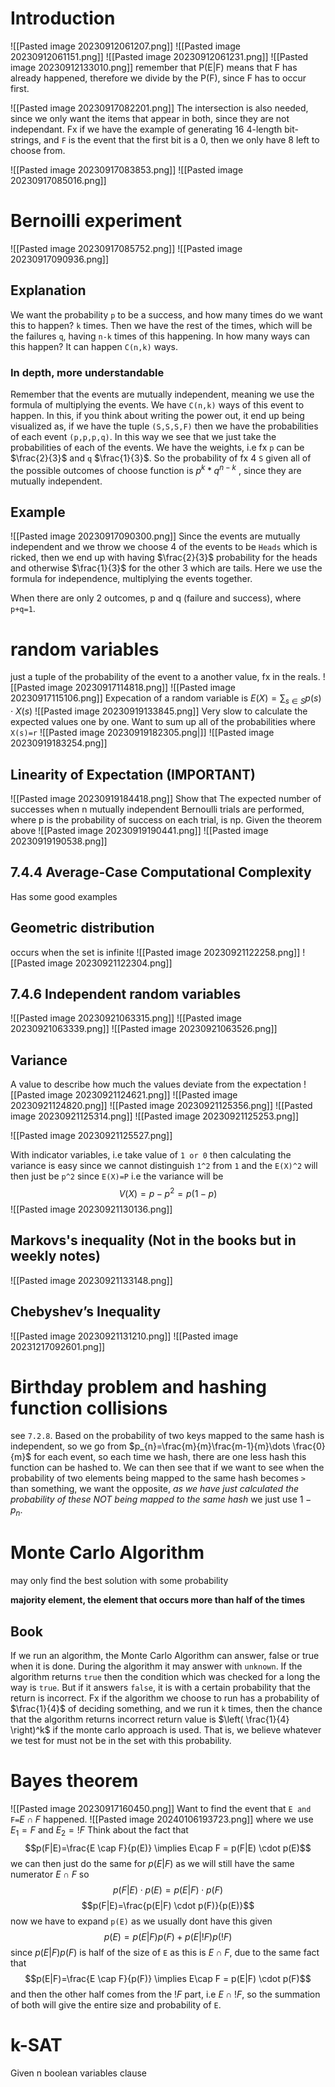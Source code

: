 # Introduction
![[Pasted image 20230912061207.png]]
![[Pasted image 20230912061151.png]]
![[Pasted image 20230912061231.png]]
![[Pasted image 20230912133010.png]]
remember that P(E|F) means that F has already happened, therefore we divide by the P(F), since F has to occur first.

![[Pasted image 20230917082201.png]]
The intersection is also needed, since we only want the items that appear in both, since they are not independant. Fx if we have the example of generating 16 4-length bit-strings, and `F` is the event that the first bit is a 0, then we only have 8 left to choose from.

![[Pasted image 20230917083853.png]]
![[Pasted image 20230917085016.png]]
# Bernoilli experiment
![[Pasted image 20230917085752.png]]
![[Pasted image 20230917090936.png]]
## Explanation
We want the probability `p` to be a success, and how many times do we want this to happen? `k` times. Then we have the rest of the times, which will be the failures `q`, having `n-k` times of this happening. In how many ways can this happen? It can happen `C(n,k)` ways.
### In depth, more understandable
Remember that the events are mutually independent, meaning we use the formula of multiplying the events. We have `C(n,k)` ways of this event to happen. In this, if you think about writing the power out, it end up being visualized as, if we have the tuple `(S,S,S,F)` then we have the probabilities of each event `(p,p,p,q)`. In this way we see that we just take the probabilities of each of the events. 
We have the weights, i.e fx `p` can be $\frac{2}{3}$ and `q` $\frac{1}{3}$. So the probability of fx 4 `S`  given all of the possible outcomes of choose function is $p^k*q^{n-k}$ , since they are mutually independent.
## Example
![[Pasted image 20230917090300.png]]
Since the events are mutually independent and we throw we choose 4 of the events to be `Heads` which is ricked, then we end up with having $\frac{2}{3}$ probability for the heads and otherwise $\frac{1}{3}$ for the other 3 which are tails.
Here we use the formula for independence, multiplying the events together.

When there are only 2 outcomes, p and q (failure and success), where `p+q=1`. 
# random variables
just a tuple of the probability of the event to a another value, fx in the reals.
![[Pasted image 20230917114818.png]]
![[Pasted image 20230917115106.png]]
Expecation of a random variable is $E(X)=\sum_{s\in S}p(s) \cdot X(s)$
![[Pasted image 20230919133845.png]]
Very slow to calculate the expected values one by one. Want to sum up all of the probabilities where `X(s)=r`
![[Pasted image 20230919182305.png|]]
![[Pasted image 20230919183254.png]]
## Linearity of Expectation (IMPORTANT)
![[Pasted image 20230919184418.png]]
Show that The expected number of successes when n mutually independent Bernoulli trials are performed, where p is the probability of success on each trial, is np. Given the theorem above
![[Pasted image 20230919190441.png]]
![[Pasted image 20230919190538.png]]
## 7.4.4 Average-Case Computational Complexity
Has some good examples
## Geometric distribution
occurs when the set is infinite
![[Pasted image 20230921122258.png]]
![[Pasted image 20230921122304.png]]
## 7.4.6 Independent random variables
![[Pasted image 20230921063315.png]]
![[Pasted image 20230921063339.png]]
![[Pasted image 20230921063526.png]]
## Variance
A value to describe how much the values deviate from the expectation
![[Pasted image 20230921124621.png]]
![[Pasted image 20230921124820.png]]
![[Pasted image 20230921125356.png]]
![[Pasted image 20230921125314.png]]
![[Pasted image 20230921125253.png]]

![[Pasted image 20230921125527.png]]

With indicator variables, i.e take value of `1 or 0` then calculating the variance is easy since we cannot distinguish `1^2` from `1` and the `E(X)^2` will then just be `p^2` since `E(X)=P` i.e the variance will be $$V(X)=p-p^2=p(1-p)$$
![[Pasted image 20230921130136.png]]

## Markovs's inequality (Not in the books but in weekly notes)
![[Pasted image 20230921133148.png]]
## Chebyshev’s Inequality
![[Pasted image 20230921131210.png]]
![[Pasted image 20231217092601.png]]

# Birthday problem and hashing function collisions
see `7.2.8`. Based on the probability of two keys mapped to the same hash is independent, so we go from $p_{n}=\frac{m}{m}\frac{m-1}{m}\dots \frac{0}{m}$ for each event, so each time we hash, there are one less hash this function can be hashed to. We can then see that if we want to see when the probability of two elements being mapped to the same hash becomes `>` than something, we want the opposite, _as we have just calculated the probability of these NOT being mapped to the same hash_ we just use $1-p_{n}$.
# Monte Carlo Algorithm
may only find the best solution with some probability

**majority element, the element that occurs more than half of the times**
## Book
If we run an algorithm, the Monte Carlo Algorithm can answer, false or true when it is done. During the algorithm it may answer with `unknown`. If the algorithm returns `true` then the condition which was checked for a long the way is `true`. But if it answers `false`, it is with a certain probability that the return is incorrect. Fx if the algorithm we choose to run has a probability of $\frac{1}{4}$ of deciding something, and we run it `k` times, then the chance that the algorithm returns incorrect return value is $\left( \frac{1}{4} \right)^k$ if the monte carlo approach is used. That is, we believe whatever we test for must not be in the set with this probability.
# Bayes theorem
![[Pasted image 20230917160450.png]]
Want to find the event that `E and F=`$E\cap F$ happened.
![[Pasted image 20240106193723.png]]
where we use $E_{1}=F$ and $E_{2}=!F$
Think about the fact that
$$p(F|E)=\frac{E \cap F}{p(E)} \implies E\cap F = p(F|E) \cdot p(E)$$
we can then just do the same for $p(E|F)$ as we will still have the same numerator $E\cap F$
so
$$p(F|E) \cdot p(E)=p(E|F)\cdot p(F)$$
$$p(F|E)=\frac{p(E|F) \cdot p(F)}{p(E)}$$
now we have to expand `p(E)` as we usually dont have this given
$$p(E)=p(E|F)p(F) + p(E|!F)p(!F)$$
since $p(E|F)p(F)$ is half of the size of `E` as this is $E \cap F$, due to the same fact that
$$p(E|F)=\frac{E \cap F}{p(F)} \implies E\cap F = p(E|F) \cdot p(F)$$
and then the other half comes from the $!F$ part, i.e $E\cap !F$, so the summation of both will give the entire size and probability of `E`.
# k-SAT
Given n boolean variables
clause